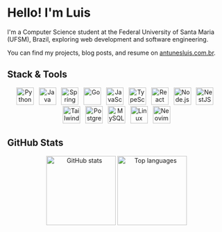 <h1>Hello! I'm Luis</h1>

<p>
    I'm a Computer Science student at the Federal University of Santa Maria (UFSM), Brazil, exploring web development and software engineering.
</p>

<p>
  You can find my projects, blog posts, and resume on <a href="https://antunesluis.com.br/">antunesluis.com.br</a>.
</p>

<h2>Stack & Tools</h3>

<p align="center">
  <img src="https://cdn.simpleicons.org/python/3776AB" alt="Python" height="40"/>
  &nbsp;
  <img src="https://cdn.simpleicons.org/openjdk/ED8B00" alt="Java" height="40"/>
  &nbsp;
  <img src="https://cdn.simpleicons.org/spring/6DB33F" alt="Spring" height="40"/>
  &nbsp;
  <img src="https://cdn.simpleicons.org/go/00ADD8" alt="Go" height="40"/>
  &nbsp;
  <img src="https://cdn.simpleicons.org/javascript/F7DF1E" alt="JavaScript" height="40"/>
  &nbsp;
  <img src="https://cdn.simpleicons.org/typescript/3178C6" alt="TypeScript" height="40"/>
  &nbsp;
  <img src="https://cdn.simpleicons.org/react/61DAFB" alt="React" height="40"/>
  &nbsp;
  <img src="https://cdn.simpleicons.org/nodedotjs/339933" alt="Node.js" height="40"/>
  &nbsp;
  <img src="https://cdn.simpleicons.org/nestjs/E0234E" alt="NestJS" height="40"/>
  &nbsp;
  <img src="https://cdn.simpleicons.org/tailwindcss/06B6D4" alt="TailwindCSS" height="40"/>
  &nbsp;
  <img src="https://cdn.simpleicons.org/postgresql/4169E1" alt="PostgreSQL" height="40"/>
  &nbsp;
  <img src="https://cdn.simpleicons.org/mysql/4479A1" alt="MySQL" height="40"/>
  &nbsp;
  <img src="https://cdn.simpleicons.org/linux/FCC624" alt="Linux" height="40"/>
  &nbsp;
  <img src="https://cdn.simpleicons.org/neovim/57A143" alt="Neovim" height="40"/>
</p>

<h2>GitHub Stats</h2>

<p align="center">
  <img src="https://github-readme-stats.vercel.app/api?username=antunesluis&show_icons=true&count_private=true&theme=solarized-light&hide_border=true" height="160" alt="GitHub stats"/>
  <img src="https://github-readme-stats.vercel.app/api/top-langs/?username=antunesluis&layout=compact&count_private=true&theme=solarized-light&hide_border=true&langs_count=6" height="160" alt="Top languages"/>
</p>
